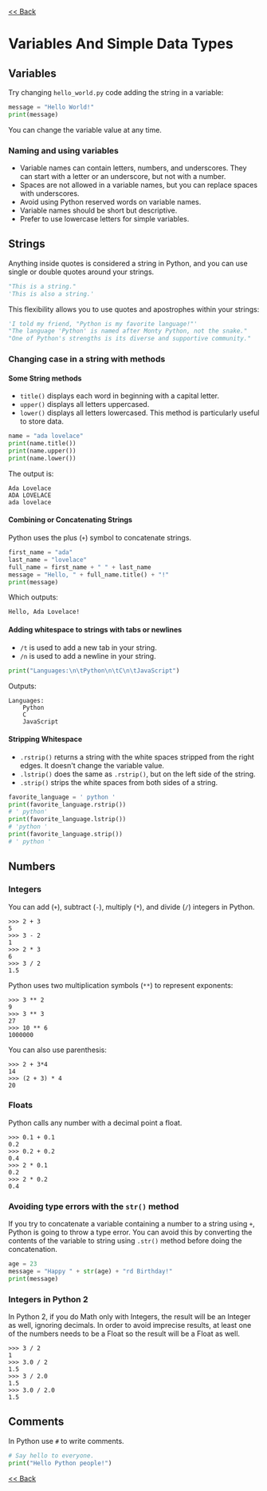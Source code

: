 [<< Back](README.md)

# Variables And Simple Data Types

## Variables

Try changing `hello_world.py` code adding the string in a variable:

```python
message = "Hello World!"
print(message)
```

You can change the variable value at any time.

### Naming and using variables

* Variable names can contain letters, numbers, and underscores. They can start with a letter or an underscore, but not with a number.
* Spaces are not allowed in a variable names, but you can replace spaces with underscores.
* Avoid using Python reserved words on variable names.
* Variable names should be short but descriptive.
* Prefer to use lowercase letters for simple variables.

## Strings

Anything inside quotes is considered a string in Python, and you can use single or double quotes around your strings.

```python
"This is a string."
'This is also a string.'
```

This flexibility allows you to use quotes and apostrophes within your strings:

```python
'I told my friend, "Python is my favorite language!"'
"The language 'Python' is named after Monty Python, not the snake."
"One of Python's strengths is its diverse and supportive community."
```

### Changing case in a string with methods

#### Some String methods

* `title()` displays each word in beginning with a capital letter.
* `upper()` displays all letters uppercased.
* `lower()` displays all letters lowercased. This method is particularly useful to store data.

```python
name = "ada lovelace"
print(name.title())
print(name.upper())
print(name.lower())
```

The output is:
```
Ada Lovelace
ADA LOVELACE
ada lovelace
```

#### Combining or Concatenating Strings

Python uses the plus (`+`) symbol to concatenate strings.

```python
first_name = "ada"
last_name = "lovelace"
full_name = first_name + " " + last_name
message = "Hello, " + full_name.title() + "!"
print(message)
```

Which outputs:
```
Hello, Ada Lovelace!
```

#### Adding whitespace to strings with tabs or newlines

* `/t` is used to add a new tab in your string.
* `/n` is used to add a newline in your string.

```python
print("Languages:\n\tPython\n\tC\n\tJavaScript")
```

Outputs:
```
Languages:
	Python
	C
	JavaScript
```

#### Stripping Whitespace

* `.rstrip()` returns a string with the white spaces stripped from the right edges. It doesn't change the variable value.
* `.lstrip()` does the same as `.rstrip()`, but on the left side of the string.
* `.strip()` strips the white spaces from both sides of a string.

```python
favorite_language = ' python '
print(favorite_language.rstrip())
# ' python'
print(favorite_language.lstrip())
# 'python '
print(favorite_language.strip())
# ' python '
```

## Numbers

### Integers

You can add (`+`), subtract (`-`), multiply (`*`), and divide (`/`) integers in Python.

```
>>> 2 + 3
5
>>> 3 - 2
1
>>> 2 * 3
6
>>> 3 / 2
1.5
```

Python uses two multiplication symbols (`**`) to represent exponents:

```
>>> 3 ** 2
9
>>> 3 ** 3
27
>>> 10 ** 6
1000000
```

You can also use parenthesis:

```
>>> 2 + 3*4
14
>>> (2 + 3) * 4
20
```

### Floats

Python calls any number with a decimal point a float.

```
>>> 0.1 + 0.1
0.2
>>> 0.2 + 0.2
0.4
>>> 2 * 0.1
0.2
>>> 2 * 0.2
0.4
```

### Avoiding type errors with the `str()` method

If you try to concatenate a variable containing a number to a string using `+`, Python is going to throw a type error.
You can avoid this by converting the contents of the variable to string using `.str()` method before doing the concatenation.

```python
age = 23
message = "Happy " + str(age) + "rd Birthday!"
print(message)
```

### Integers in Python 2

In Python 2, if you do Math only with Integers, the result will be an Integer as well, ignoring decimals.
In order to avoid imprecise results, at least one of the numbers needs to be a Float so the result will be a Float as well.

```
>>> 3 / 2
1
>>> 3.0 / 2
1.5
>>> 3 / 2.0
1.5
>>> 3.0 / 2.0
1.5
```

## Comments

In Python use `#` to write comments.

```python
# Say hello to everyone.
print("Hello Python people!")
```


[<< Back](README.md)
